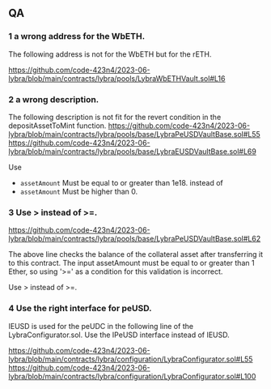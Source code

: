 
## QA

### 1 a wrong address for the WbETH.

The following address is not for the WbETH but for the rETH.

https://github.com/code-423n4/2023-06-lybra/blob/main/contracts/lybra/pools/LybraWbETHVault.sol#L16

### 2 a wrong description.

The following description is not fit for the revert condition in the depositAssetToMint function. https://github.com/code-423n4/2023-06-lybra/blob/main/contracts/lybra/pools/base/LybraPeUSDVaultBase.sol#L55
https://github.com/code-423n4/2023-06-lybra/blob/main/contracts/lybra/pools/base/LybraEUSDVaultBase.sol#L69

Use
-  `assetAmount` Must be equal to or greater than 1e18.
instead of
- `assetAmount` Must be higher than 0.

 ### 3 Use > instead of >=.

https://github.com/code-423n4/2023-06-lybra/blob/main/contracts/lybra/pools/base/LybraPeUSDVaultBase.sol#L62

The above line checks the balance of the collateral asset after transferring it to this contract. The input assetAmount must be equal to or greater than 1 Ether, so using '>=' as a condition for this validation is incorrect.   

Use > instead of  >=.

### 4 Use the right interface for peUSD.

IEUSD is used for the peUDC in the following line of the LybraConfigurator.sol. Use the IPeUSD interface instead of IEUSD.

https://github.com/code-423n4/2023-06-lybra/blob/main/contracts/lybra/configuration/LybraConfigurator.sol#L55
https://github.com/code-423n4/2023-06-lybra/blob/main/contracts/lybra/configuration/LybraConfigurator.sol#L100
